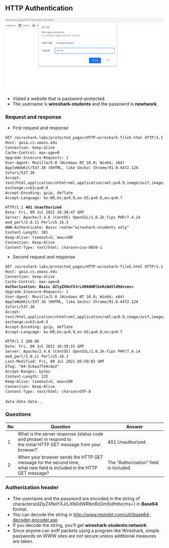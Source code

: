 ## HTTP Authentication

![screenshot](https://github.com/chaebum-kim/network-projects/blob/master/wireshark-lab/HTTP/screenshot3.jpg)

* Visted a website that is password-protected.
* The username is **wireshark-students** and the passowrd is **newtwork**.

### Request and response
* First request and response
<pre><code>GET /wireshark-labs/protected_pages/HTTP-wireshark-file5.html HTTP/1.1 
Host: gaia.cs.umass.edu 
Connection: keep-alive 
Cache-Control: max-age=0 
Upgrade-Insecure-Requests: 1 
User-Agent: Mozilla/5.0 (Windows NT 10.0; Win64; x64) AppleWebKit/537.36 (KHTML, like Gecko) Chrome/91.0.4472.124 Safari/537.36 
Accept: text/html,application/xhtml+xml,application/xml;q=0.9,image/avif,image/webp,image/apng,*/*;q=0.8,application/signed-exchange;v=b3;q=0.9 
Accept-Encoding: gzip, deflate 
Accept-Language: ko-KR,ko;q=0.9,en-US;q=0.8,en;q=0.7 </code></pre>

<pre><code>HTTP/1.1 <strong>401 Unauthorized </strong>
Date: Fri, 09 Jul 2021 10:38:47 GMT 
Server: Apache/2.4.6 (CentOS) OpenSSL/1.0.2k-fips PHP/7.4.14 mod_perl/2.0.11 Perl/v5.16.3 
WWW-Authenticate: Basic realm="wireshark-students only" 
Content-Length: 381 
Keep-Alive: timeout=5, max=100 
Connection: Keep-Alive 
Content-Type: text/html; charset=iso-8859-1 </code></pre>

* Second request and response
<pre><code>GET /wireshark-labs/protected_pages/HTTP-wireshark-file5.html HTTP/1.1 
Host: gaia.cs.umass.edu 
Connection: keep-alive 
Cache-Control: max-age=0 
<strong>Authorization: Basic d2lyZXNoYXJrLXN0dWRlbnRzOm5ldHdvcms= </strong>
Upgrade-Insecure-Requests: 1 
User-Agent: Mozilla/5.0 (Windows NT 10.0; Win64; x64) AppleWebKit/537.36 (KHTML, like Gecko) Chrome/91.0.4472.124 Safari/537.36 
Accept: text/html,application/xhtml+xml,application/xml;q=0.9,image/avif,image/webp,image/apng,*/*;q=0.8,application/signed-exchange;v=b3;q=0.9 
Accept-Encoding: gzip, deflate 
Accept-Language: ko-KR,ko;q=0.9,en-US;q=0.8,en;q=0.7 </code></pre>

<pre><code>HTTP/1.1 200 OK 
Date: Fri, 09 Jul 2021 10:39:15 GMT 
Server: Apache/2.4.6 (CentOS) OpenSSL/1.0.2k-fips PHP/7.4.14 mod_perl/2.0.11 Perl/v5.16.3 
Last-Modified: Fri, 09 Jul 2021 05:59:02 GMT 
ETag: "84-5c6aa77e9c6e2" 
Accept-Ranges: bytes 
Content-Length: 132 
Keep-Alive: timeout=5, max=100 
Connection: Keep-Alive 
Content-Type: text/html; charset=UTF-8 

data data data...</code></pre>

### Questions

|No|Question|Answer|
|---|---|---|
|1|What is the server response (status code and phrase) in respond to<br>the initial HTTP GET message from your browser?|401 Unauthorized|
|2|When your browser sends the HTTP GET message for the second time,<br>what new field is included in the HTTP GET message?|The "Authorization" field is included.|

### Authorization header
* The username and the password are encoded in the string of characters(d2lyZXNoYXJrLXN0dWRlbnRzOm5ldHdvcms=) in **Base64** format.
* You can decode the string in http://www.motobit.com/util/base64-decoder-encoder.asp
* If you decode the string, you'll get **wireshark-students:network**
* Since anyone can sniff packets using a program like Wireshark, simple passwords on WWW sites are not secure unless additional measures are taken.
